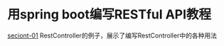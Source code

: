 # 用spring boot编写RESTful API教程


[seciont-01](./section-01) RestController的例子，展示了编写RestController中的各种用法

